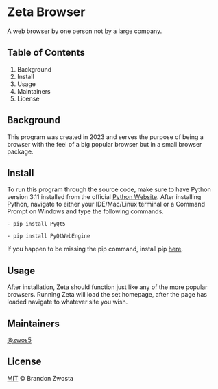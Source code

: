 # Zeta Browser
A web browser by one person not by a large company.  

## Table of Contents
1. Background
2. Install
3. Usage
4. Maintainers
5. License

## Background
This program was created in 2023 and serves the purpose of being a browser with the feel of a big popular browser but in a small browser package.

## Install
To run this program through the source code, make sure to have Python version 3.11 installed from the official [Python Website](https://www.python.org/downloads/).  After installing Python, navigate to either your IDE/Mac/Linux terminal or a Command Prompt on Windows and type the following commands.

`- pip install PyQt5
`

`- pip install PyQtWebEngine
`

If you happen to be missing the pip command, install pip [here](https://pypi.org/project/pip).

## Usage
After installation, Zeta should function just like any of the more popular browsers.  Running Zeta will load the set homepage, after the page has loaded navigate to whatever site you wish. 

## Maintainers
[@zwos5](https://github.com/zwos5)

## License
[MIT](https://github.com/zwos5/Zeta-Browser/blob/main/LICENSE) © Brandon Zwosta
